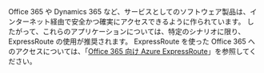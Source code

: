 Office 365 や Dynamics 365 など、サービスとしてのソフトウェア製品は、インターネット経由で安全かつ確実にアクセスできるように作られています。 したがって、これらのアプリケーションについては、特定のシナリオに限り、ExpressRoute の使用が推奨されます。 ExpressRoute を使った Office 365 へのアクセスについては、「[Office 365 向け Azure ExpressRoute](http://aka.ms/ExpressRouteOffice365)」を参照してください。
